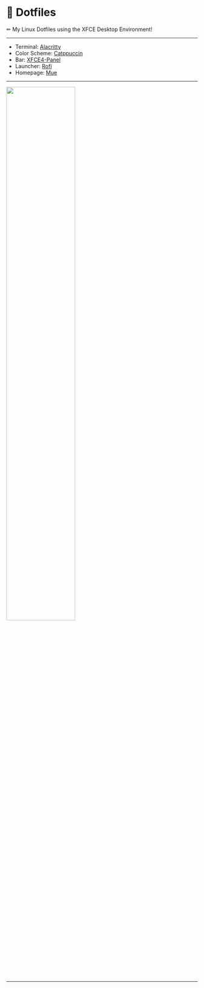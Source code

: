 # 🌺 Dotfiles
✏ My Linux Dotfiles using the XFCE Desktop Environment!
<hr>

- Terminal: [Alacritty](https://alacritty.org/)
- Color Scheme: [Catppuccin](https://github.com/catppuccin)
- Bar: [XFCE4-Panel](https://docs.xfce.org/xfce/xfce4-panel/start)
- Launcher: [Rofi](https://github.com/davatorium/rofi)
- Homepage: [Mue](https://addons.mozilla.org/en-US/firefox/addon/mue/)
<hr>
<img src="https://i.redd.it/uef4hrkb4z881.png" width="60%">
<hr>
